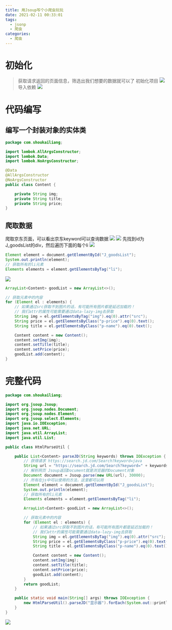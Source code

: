 ```yaml
---
title: 用Jsoup写个小爬虫玩玩
date: 2021-02-11 00:33:01
tags: 
  - jsonp
  - 爬虫
categories:
  - 爬虫
---
```


# 初始化
> 获取请求返回的页面信息，筛选出我们想要的数据就可以了
初始化项目
![](https://shoukailiang-blog.oss-cn-hangzhou.aliyuncs.com/article/202211281709577.png)
导入依赖
![](https://shoukailiang-blog.oss-cn-hangzhou.aliyuncs.com/article/202211281709494.png)
# 代码编写
## 编写一个封装对象的实体类
```java
package com.shoukailiang;

import lombok.AllArgsConstructor;
import lombok.Data;
import lombok.NoArgsConstructor;

@Data
@AllArgsConstructor
@NoArgsConstructor
public class Content {

    private String img;
    private String title;
    private String price;
}

```
## 爬取数据
爬取京东页面，可以看出京东keyword可以查询数据
![](https://shoukailiang-blog.oss-cn-hangzhou.aliyuncs.com/article/202211281710354.png)
![](https://shoukailiang-blog.oss-cn-hangzhou.aliyuncs.com/article/202211281710096.png)
先找到id为J_goodsList的div，然后遍历下面的每个li
![](https://shoukailiang-blog.oss-cn-hangzhou.aliyuncs.com/article/202211281710378.png)
```java
Element element = document.getElementById("J_goodsList");
System.out.println(element);
// 获取所有的li元素
Elements elements = element.getElementsByTag("li");
```
![](https://shoukailiang-blog.oss-cn-hangzhou.aliyuncs.com/article/202211281711644.png)
```java
ArrayList<Content> goodList = new ArrayList<>();

// 获取元素中的内容
for (Element el : elements) {
    // 如果通过src获取不到图片的话，有可能所有图片都是延迟加载的！
    // 我们attr的属性可能需要通过data-lazy-img去获取
    String img = el.getElementsByTag("img").eq(0).attr("src");
    String price = el.getElementsByClass("p-price").eq(0).text();
    String title = el.getElementsByClass("p-name").eq(0).text();

    Content content = new Content();
    content.setImg(img);
    content.setTitle(title);
    content.setPrice(price);
    goodList.add(content);
}
```
# 完整代码
```java
package com.shoukailiang;

import org.jsoup.Jsoup;
import org.jsoup.nodes.Document;
import org.jsoup.nodes.Element;
import org.jsoup.select.Elements;
import java.io.IOException;
import java.net.URL;
import java.util.ArrayList;
import java.util.List;

public class HtmlParseUtil {

    public List<Content> parseJD(String keywords) throws IOException {
        // 获得请求 https://search.jd.com/Search?keyword=java
        String url = "https://search.jd.com/Search?keyword=" + keywords;
        // 解析网页 Jsoup返回Document就是浏览器的Document对象
        Document document = Jsoup.parse(new URL(url), 30000);
        // 所有在js中可以使用的方法，这里都可以用
        Element element = document.getElementById("J_goodsList");
        System.out.println(element);
        // 获取所有的li元素
        Elements elements = element.getElementsByTag("li");

        ArrayList<Content> goodList = new ArrayList<>();

        // 获取元素中的内容
        for (Element el : elements) {
            // 如果通过src获取不到图片的话，有可能所有图片都是延迟加载的！
            // 我们attr的属性可能需要通过data-lazy-img去获取
            String img = el.getElementsByTag("img").eq(0).attr("src");
            String price = el.getElementsByClass("p-price").eq(0).text();
            String title = el.getElementsByClass("p-name").eq(0).text();

            Content content = new Content();
            content.setImg(img);
            content.setTitle(title);
            content.setPrice(price);
            goodList.add(content);
        }
        return goodList;
    }

    public static void main(String[] args) throws IOException {
        new HtmlParseUtil().parseJD("显示器").forEach(System.out::println);
    }
}

```
![](https://shoukailiang-blog.oss-cn-hangzhou.aliyuncs.com/article/202211281711538.png)